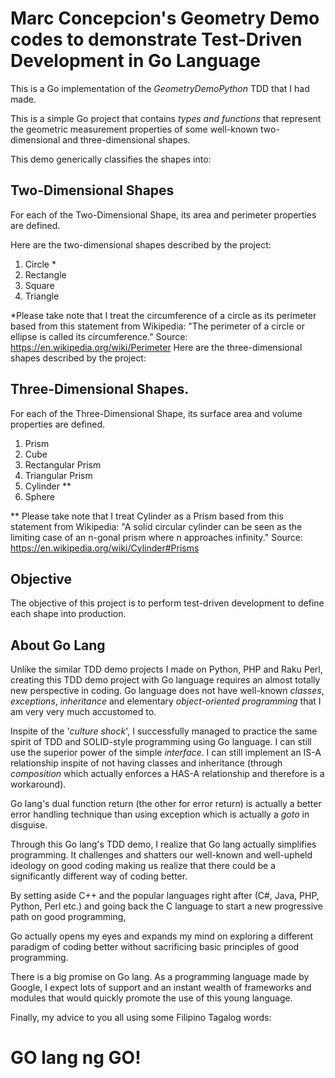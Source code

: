 # Marc Concepcion's Geometry Demo codes to demonstrate Test-Driven Development in Go Language

This is a Go implementation of the _GeometryDemoPython_ TDD that I had made.

This is a simple Go project that contains _types and functions_ that represent the geometric measurement properties of some well-known two-dimensional and three-dimensional shapes.

This demo generically classifies the shapes into:

## Two-Dimensional Shapes

For each of the Two-Dimensional Shape, its area and perimeter properties are defined.

Here are the two-dimensional shapes described by the project:

1. Circle * 
2. Rectangle
3. Square
4. Triangle

*Please take note that I treat the circumference of a circle as its perimeter based from this statement from Wikipedia: "The perimeter of a circle or ellipse is called its circumference." Source: https://en.wikipedia.org/wiki/Perimeter
Here are the three-dimensional shapes described by the project:

## Three-Dimensional Shapes.

For each of the Three-Dimensional Shape, its surface area and volume properties are defined.

1. Prism
2. Cube
3. Rectangular Prism
4. Triangular Prism
5. Cylinder **
6. Sphere

** Please take note that I treat Cylinder as a Prism based from this statement from Wikipedia: "A solid circular cylinder can be seen as the limiting case of an n-gonal prism where n approaches infinity." Source: https://en.wikipedia.org/wiki/Cylinder#Prisms

## Objective

The objective of this project is to perform test-driven development to define each shape into production.

## About Go Lang

Unlike the similar TDD demo projects I made on Python, PHP and Raku Perl, creating this TDD demo project with Go language requires an almost totally new perspective in coding. Go language does not have well-known _classes_, _exceptions_, _inheritance_ and elementary _object-oriented programming_ that I am very very much accustomed to.

Inspite of the '_culture shock_', I successfully managed to practice the same spirit of TDD and SOLID-style programming using Go language. I can still use the superior power of the simple _interface_. I can still implement an IS-A relationship inspite of not having classes and inheritance (through _composition_ which actually enforces a HAS-A relationship and therefore is a workaround).

Go lang's dual function return (the other for error return) is actually a better error handling technique than using exception which is actually a _goto_ in disguise.

Through this Go lang's TDD demo, I realize that Go lang actually simplifies programming. It challenges and shatters our well-known and well-upheld ideology on good coding making us realize that there could be a significantly different way of coding better. 

By setting aside C++ and the popular languages right after (C#, Java, PHP, Python, Perl etc.) and going back the C language to start a new progressive path on good programming,

Go actually opens my eyes and expands my mind on exploring a different paradigm of coding better without sacrificing basic principles of good programming.

There is a big promise on Go lang. As a programming language made by Google, I expect lots of support and an instant wealth of frameworks and modules that would quickly promote the use of this young language.

Finally, my advice to you all using some Filipino Tagalog words:

# GO lang ng GO!
